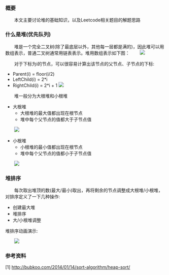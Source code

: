 ### 概要
&emsp;&emsp;本文主要讨论堆的基础知识，以及Leetcode相关题目的解题思路

### 什么是堆(优先队列)
&emsp;&emsp;堆是一个完全二叉树(除了最底层以外，其他每一层都是满的)，因此堆可以用数组表示，普通二叉树通常用链表表示。堆用数组表示如下图：
&emsp;&emsp;![](http://bubkoo.qiniudn.com/heap-and-array.png)

&emsp;&emsp;对于下标为i的节点，可以很容易计算出该节点的父节点、子节点的下标:
- Parent(i) = floor(i/2)
- LeftChild(i) = 2*i
- RightChild(i) = 2*i + 1
![](http://bubkoo.qiniudn.com/heap-and-array-parent-children.png)

&emsp;&emsp;堆一般分为大根堆和小根堆
- 大根堆
  - 大根堆的最大值都出现在根节点
  - 堆中每个父节点的值都大于子节点值

&emsp;&emsp;![](http://bubkoo.qiniudn.com/max-heap.png)

- 小根堆
  - 小根堆的最小值都出现在根节点
  - 堆中每个父节点的值都小于子节点值

&emsp;&emsp;![](http://bubkoo.qiniudn.com/min-heap.png)

### 堆排序
&emsp;&emsp;每次取出堆顶的数(最大/最小)取出，再将剩余的节点调整成大根堆/小根堆，对排序定义了一下几种操作:
- 创建最大堆
- 堆排序
- 大/小根堆调整

堆排序动画演示:

&emsp;&emsp;![](http://bubkoo.qiniudn.com/Sorting_heapsort_anim.gif)

### 参考资料
[1] http://bubkoo.com/2014/01/14/sort-algorithm/heap-sort/
